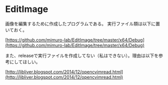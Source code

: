# EditImage
画像を編集するために作成したプログラムである。
実行ファイル類は以下に置いておく。

[https://github.com/mimuro-lab/EditImage/tree/master/x64/Debug](https://github.com/mimuro-lab/EditImage/tree/master/x64/Debug)

また、releaseで実行ファイルを作成してない（私はできない）。理由は以下を参考にしてほしい。

[http://libliver.blogspot.com/2014/12/opencvimread.html](http://libliver.blogspot.com/2014/12/opencvimread.html)

